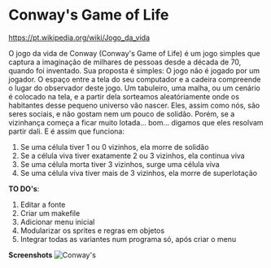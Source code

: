 # Conway's Game of Life
https://pt.wikipedia.org/wiki/Jogo_da_vida

O jogo da vida de Conway (Conway's Game of Life) é um jogo simples que captura a imaginação de milhares de pessoas desde a década de 70, quando foi inventado. Sua proposta é simples: O jogo não é jogado por um jogador. O espaço entre a tela do seu computador e a cadeira compreende o lugar do observador deste jogo. Um tabuleiro, uma malha, ou um cenário é colocado na tela, e a partir dela sorteamos aleatóriamente onde os habitantes desse pequeno universo vão nascer.
Eles, assim como nós, são seres sociais, e não gostam nem um pouco de solidão. Porém, se a vizinhança começa a ficar muito lotada... bom... digamos que eles resolvam partir dali.
E é assim que funciona:
1. Se uma célula tiver 1 ou 0 vizinhos, ela morre de solidão
2. Se a célula viva tiver exatamente 2 ou 3 vizinhos, ela continua viva
3. Se uma célula morta tiver 3 vizinhos, surge uma célula viva
4. Se uma célula viva tiver mais de 3 vizinhos, ela morre de superlotação



**TO DO's**:
1. Editar a fonte
2. Criar um makefile
3. Adicionar menu inicial
4. Modularizar os sprites e regras em objetos
5. Integrar todas as variantes num programa só, após criar o menu

**Screenshots**
![Conway's](https://i.imgur.com/dNhyYSJ.png)